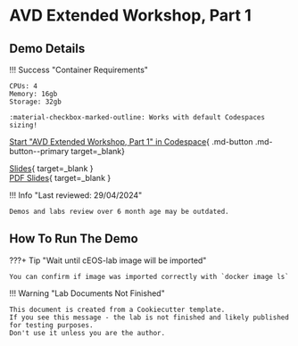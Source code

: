 # AVD Extended Workshop, Part 1

## Demo Details

!!! Success "Container Requirements"

    CPUs: 4  
    Memory: 16gb  
    Storage: 32gb  

    :material-checkbox-marked-outline: Works with default Codespaces sizing!

[Start "AVD Extended Workshop, Part 1" in Codespace](https://codespaces.new/arista-netdevops-community/one-click-se-demos?quickstart=1&devcontainer_path=.devcontainer%2Favd-avd-extended-workshop--part-1%2Fdevcontainer.json){ .md-button .md-button--primary target=_blank}

[Slides](https://arista-netdevops-community.github.io/one-click-se-demos/slides/avd-avd-extended-workshop--part-1.html){ target=_blank }  
[PDF Slides](https://arista-netdevops-community.github.io/one-click-se-demos/pdfs/avd-avd-extended-workshop--part-1.pdf){ target=_blank }  

!!! Info "Last reviewed: 29/04/2024"

    Demos and labs review over 6 month age may be outdated.

## How To Run The Demo

???+ Tip "Wait until cEOS-lab image will be imported"

    You can confirm if image was imported correctly with `docker image ls`

!!! Warning "Lab Documents Not Finished"

    This document is created from a Cookiecutter template.
    If you see this message - the lab is not finished and likely published for testing purposes.
    Don't use it unless you are the author.
